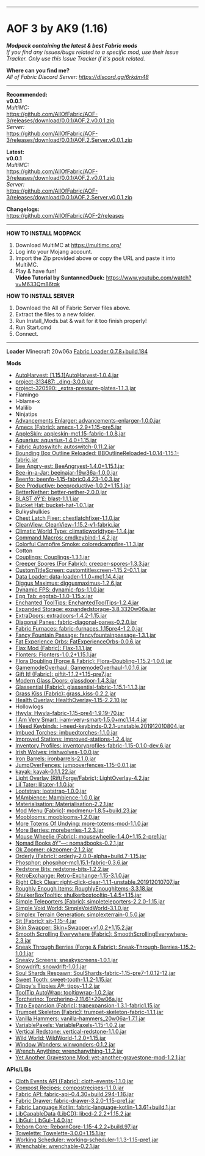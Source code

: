 ----------------------------------------------------------------------------------------------------------------------------------------
# AOF 3 by AK9 (1.16)
***Modpack containing the latest &amp; best Fabric mods***  
*If you find any issues/bugs related to a specific mod, use their Issue Tracker. Only use this Issue Tracker if it's pack related.* 

**Where can you find me?**  
*All of Fabric Discord Server: https://discord.gg/6rkdm48*	


----------------------------------------------------------------------------------------------------------------------------------------
**Recommended:**  
**v0.0.1**  
*MultiMC:*  
https://github.com/AllOfFabric/AOF-3/releases/download/0.0.1/AOF.2.v0.0.1.zip  
*Server:*  
https://github.com/AllOfFabric/AOF-3/releases/download/0.0.1/AOF.2.Server.v0.0.1.zip  
  
  
**Latest:**  
**v0.0.1**  
*MultiMC:*  
https://github.com/AllOfFabric/AOF-3/releases/download/0.0.1/AOF.2.v0.0.1.zip  
*Server:*  
https://github.com/AllOfFabric/AOF-3/releases/download/0.0.1/AOF.2.Server.v0.0.1.zip  

**Changelogs:**  
https://github.com/AllOfFabric/AOF-2/releases	

----------------------------------------------------------------------------------------------------------------------------------------

**HOW TO INSTALL MODPACK**	
1. Download MultiMC at https://multimc.org/	
2. Log into your Mojang account.	
3. Import the Zip provided above or copy the URL and paste it into MultiMC.	
4. Play & have fun!  
**Video Tutorial by SuntannedDuck:**
https://www.youtube.com/watch?v=M633Qm86tqk	

**HOW TO INSTALL SERVER**	
1. Download the All of Fabric Server files above.	
2. Extract the files to a new folder.	
3. Run Install_Mods.bat & wait for it too finish properly!
4. Run Start.cmd
5. Connect.

----------------------------------------------------------------------------------------------------------------------------------------

**Loader**
Minecraft 20w06a
[Fabric Loader 0.7.8+build.184](https://fabricmc.net)

**Mods**
- [AutoHarvest: [1.15.1]AutoHarvest-1.0.4.jar](https://www.curseforge.com/minecraft/mc-mods/autoharvest)
- [project-313487: _ding-3.0.0.jar](https://www.curseforge.com/minecraft/mc-mods/project-313487)
- [project-320590: _extra-pressure-plates-1.1.3.jar](https://www.curseforge.com/minecraft/mc-mods/project-320590)
- Flamingo
- I-blame-x
- Malilib
- Ninjatips
- [Advancements Enlarger: advancements-enlarger-1.0.0.jar](https://www.curseforge.com/minecraft/mc-mods/advancements-enlarger)
- [Amecs (Fabric): amecs-1.2.9+1.15-pre5.jar](https://www.curseforge.com/minecraft/mc-mods/amecs)
- [AppleSkin: appleskin-mc1.15-fabric-1.0.8.jar](https://www.curseforge.com/minecraft/mc-mods/appleskin)
- [Aquarius: aquarius-1.4.0+1.15.jar](https://www.curseforge.com/minecraft/mc-mods/aquarius)
- [Fabric Autoswitch: autoswitch-0.11.2.jar](https://www.curseforge.com/minecraft/mc-mods/fabric-autoswitch)
- [Bounding Box Outline Reloaded: BBOutlineReloaded-1.0.14-1.15.1-fabric.jar](https://www.curseforge.com/minecraft/mc-mods/bounding-box-outline-reloaded)
- [Bee Angry-est: BeeAngryest-1.4.0+1.15.1.jar](https://www.curseforge.com/minecraft/mc-mods/bee-angry-est)
- [Bee-in-a-Jar: beeinajar-19w36a-1.0.0.jar](https://www.curseforge.com/minecraft/mc-mods/bee-in-a-jar)
- [Beenfo: beenfo-1.15-fabric0.4.23-1.0.3.jar](https://www.curseforge.com/minecraft/mc-mods/beenfo)
- [Bee Productive: beeproductive-1.0.2+1.15.1.jar](https://www.curseforge.com/minecraft/mc-mods/bee-productive)
- [BetterNether: better-nether-2.0.0.jar](https://www.curseforge.com/minecraft/mc-mods/betternether)
- [BLAST ðŸ’£: blast-1.1.1.jar](https://www.curseforge.com/minecraft/mc-mods/blast)
- [Bucket Hat: bucket-hat-1.0.1.jar](https://www.curseforge.com/minecraft/mc-mods/bucket-hat)
- Bulkyshulkies
- [Chest Latch Fixer: chestlatchfixer-1.1.0.jar](https://www.curseforge.com/minecraft/mc-mods/chest-latch-fixer)
- [CleanView: CleanView-1.15.2-v1-fabric.jar](https://www.curseforge.com/minecraft/mc-mods/cleanview)
- [Climatic World Type: climaticworldtype-1.1.4.jar](https://www.curseforge.com/minecraft/mc-mods/climatic-world-type)
- [Command Macros: cmdkeybind-1.4.2.jar](https://www.curseforge.com/minecraft/mc-mods/command-macros)
- [Colorful Campfire Smoke: coloredcampfire-1.1.3.jar](https://www.curseforge.com/minecraft/mc-mods/colorful-campfire-smoke)
- Cotton
- [Couplings: Couplings-1.3.1.jar](https://www.curseforge.com/minecraft/mc-mods/couplings)
- [Creeper Spores (For Fabric): creeper-spores-1.3.3.jar](https://www.curseforge.com/minecraft/mc-mods/creeper-spores)
- [CustomTitleScreen: customtitlescreen-1.15.2-0.1.1.jar](https://www.curseforge.com/minecraft/mc-mods/customtitlescreen)
- [Data Loader: data-loader-1.1.0+mc1.14.4.jar](https://www.curseforge.com/minecraft/mc-mods/data-loader)
- [Diggus Maximus: diggusmaximus-1.2.6.jar](https://www.curseforge.com/minecraft/mc-mods/diggus-maximus)
- [Dynamic FPS: dynamic-fps-1.1.0.jar](https://www.curseforge.com/minecraft/mc-mods/dynamic-fps)
- [Egg Tab: eggtab-1.1.0-1.15.x.jar](https://www.curseforge.com/minecraft/mc-mods/eggtab)
- [Enchanted ToolTips: EnchantedToolTips-1.2.4.jar](https://www.curseforge.com/minecraft/mc-mods/enchanted-tooltips)
- [Expanded Storage: expandedstorage-3.8.3320w06a.jar](https://www.curseforge.com/minecraft/mc-mods/expanded-storage)
- [ExtraDoors: extradoors-1.4.2-1.15.jar](https://www.curseforge.com/minecraft/mc-mods/extradoors)
- [Diagonal Panes: fabric-diagonal-panes-0.2.0.jar](https://www.curseforge.com/minecraft/mc-mods/diagonal-panes)
- [Fabric Furnaces: fabric-furnaces_1.15pre4-1.2.0.jar](https://www.curseforge.com/minecraft/mc-mods/fabric-furnaces)
- [Fancy Fountain Passage: fancyfountainpassage-1.3.1.jar](https://www.curseforge.com/minecraft/mc-mods/fancy-fountain-passage)
- [Fat Experience Orbs: FatExperienceOrbs-0.0.6.jar](https://www.curseforge.com/minecraft/mc-mods/fat-experience-orbs)
- [Flax Mod (Fabric): Flax-1.1.1.jar](https://www.curseforge.com/minecraft/mc-mods/flax-mod-fabric)
- [Flonters: Flonters-1.0.2+1.15.1.jar](https://www.curseforge.com/minecraft/mc-mods/flonters)
- [Flora Doubling (Forge & Fabric): Flora-Doubling-1.15.2-1.0.0.jar](https://www.curseforge.com/minecraft/mc-mods/flora-doubling)
- [GamemodeOverhaul: GamemodeOverhaul-1.0.1.6.jar](https://www.curseforge.com/minecraft/mc-mods/gamemodeoverhaul)
- [Gift It! (Fabric): giftit-1.1.2+1.15-pre7.jar](https://www.curseforge.com/minecraft/mc-mods/gift-it)
- [Modern Glass Doors: glassdoor-1.4.3.jar](https://www.curseforge.com/minecraft/mc-mods/modern-glass-doors)
- [Glassential (Fabric): glassential-fabric-1.15.1-1.1.3.jar](https://www.curseforge.com/minecraft/mc-mods/glassential-fabric)
- [Grass Kiss (Fabric): grass_kiss-0.2.2.jar](https://www.curseforge.com/minecraft/mc-mods/grass-kiss)
- [Health Overlay: HealthOverlay-1.15-2.2.10.jar](https://www.curseforge.com/minecraft/mc-mods/health-overlay)
- Hollowlogs
- [Hwyla: Hwyla-fabric-1.15-pre4-1.9.19-70.jar](https://www.curseforge.com/minecraft/mc-mods/hwyla)
- [I Am Very Smart: i-am-very-smart-1.5.0+mc1.14.4.jar](https://www.curseforge.com/minecraft/mc-mods/i-am-very-smart)
- [I Need Keybinds: i-need-keybinds-0.2.1-unstable.201912010804.jar](https://www.curseforge.com/minecraft/mc-mods/i-need-keybinds)
- [Imbued Torches: imbuedtorches-1.1.0.jar](https://www.curseforge.com/minecraft/mc-mods/imbued-torches)
- [Improved Stations: improved-stations-1.2.4.jar](https://www.curseforge.com/minecraft/mc-mods/improved-stations)
- [Inventory Profiles: inventoryprofiles-fabric-1.15-0.1.0-dev.6.jar](https://www.curseforge.com/minecraft/mc-mods/inventory-profiles)
- [Irish Wolves: irishwolves-1.0.0.jar](https://www.curseforge.com/minecraft/mc-mods/irish-wolves)
- [Iron Barrels: ironbarrels-2.1.0.jar](https://www.curseforge.com/minecraft/mc-mods/iron-barrels)
- [JumpOverFences: jumpoverfences-1.15-0.0.1.jar](https://www.curseforge.com/minecraft/mc-mods/jumpoverfences)
- [kayak: kayak-0.1.1.22.jar](https://www.curseforge.com/minecraft/mc-mods/kayak)
- [Light Overlay (Rift/Forge/Fabric): LightOverlay-4.2.jar](https://www.curseforge.com/minecraft/mc-mods/light-overlay)
- [Lil Tater: liltater-1.1.0.jar](https://www.curseforge.com/minecraft/mc-mods/lil-tater)
- [Lootstrap: lootstrap-1.0.0.jar](https://www.curseforge.com/minecraft/mc-mods/lootstrap)
- [MAmbience: Mambience-1.0.0.jar](https://www.curseforge.com/minecraft/mc-mods/mambience)
- [Materialisation: Materialisation-2.2.1.jar](https://www.curseforge.com/minecraft/mc-mods/materialisation)
- [Mod Menu (Fabric): modmenu-1.8.5+build.23.jar](https://www.curseforge.com/minecraft/mc-mods/modmenu)
- [Mooblooms: mooblooms-1.2.0.jar](https://www.curseforge.com/minecraft/mc-mods/mooblooms)
- [More Totems Of Undying: more-totems-mod-1.1.0.jar](https://www.curseforge.com/minecraft/mc-mods/more-totems-of-undying)
- [More Berries: moreberries-1.2.3.jar](https://www.curseforge.com/minecraft/mc-mods/more-berries)
- [Mouse Wheelie (Fabric): mousewheelie-1.4.0+1.15.2-pre1.jar](https://www.curseforge.com/minecraft/mc-mods/mouse-wheelie)
- [Nomad Books ðŸ“—: nomadbooks-0.2.1.jar](https://www.curseforge.com/minecraft/mc-mods/nomadbooks)
- [Ok Zoomer: okzoomer-2.1.2.jar](https://www.curseforge.com/minecraft/mc-mods/ok-zoomer)
- [Orderly (Fabric): orderly-2.0.0-alpha+build.7-1.15.jar](https://www.curseforge.com/minecraft/mc-mods/orderly)
- [Phosphor: phosphor-mc1.15.1-fabric-0.3.6.jar](https://www.curseforge.com/minecraft/mc-mods/phosphor)
- [Redstone Bits: redstone-bits-1.2.2.jar](https://www.curseforge.com/minecraft/mc-mods/redstone-bits)
- [RetroExchange: Retro-Exchange-1.15-3.1.0.jar](https://www.curseforge.com/minecraft/mc-mods/retroexchange)
- [Right Click Clear: right-click-clear-1.1.1-unstable.201912010707.jar](https://www.curseforge.com/minecraft/mc-mods/right-click-clear)
- [Roughly Enough Items: RoughlyEnoughItems-3.3.18.jar](https://www.curseforge.com/minecraft/mc-mods/roughly-enough-items)
- [ShulkerBoxTooltip: shulkerboxtooltip-1.4.5+1.15.jar](https://www.curseforge.com/minecraft/mc-mods/shulkerboxtooltip)
- [Simple Teleporters (Fabric): simpleteleporters-2.2.0-1.15.jar](https://www.curseforge.com/minecraft/mc-mods/simple-teleporters-fabric)
- [Simple Void World: SimpleVoidWorld-3.1.0.jar](https://www.curseforge.com/minecraft/mc-mods/simple-void-world)
- [Simplex Terrain Generation: simplexterrain-0.5.0.jar](https://www.curseforge.com/minecraft/mc-mods/simplex-terrain-generation)
- [Sit (Fabric): sit-1.15-4.jar](https://www.curseforge.com/minecraft/mc-mods/sit-fabric)
- [Skin Swapper: Skin+Swapper+v1.0.2+1.15.2.jar](https://www.curseforge.com/minecraft/mc-mods/skin-swapper)
- [Smooth Scrolling Everywhere (Fabric): SmoothScrollingEverywhere-2.3.jar](https://www.curseforge.com/minecraft/mc-mods/smooth-scrolling-everywhere-fabric)
- [Sneak Through Berries (Forge & Fabric): Sneak-Through-Berries-1.15.2-1.0.1.jar](https://www.curseforge.com/minecraft/mc-mods/sneakthroughberries)
- [Sneaky Screens: sneakyscreens-1.0.1.jar](https://www.curseforge.com/minecraft/mc-mods/sneaky-screens)
- [Snowdrift: snowdrift-1.0.1.jar](https://www.curseforge.com/minecraft/mc-mods/snowdrift)
- [Soul Shards Respawn: SoulShards-fabric-1.15-pre7-1.0.12-12.jar](https://www.curseforge.com/minecraft/mc-mods/soul-shards-respawn)
- [Sweet Tooth: sweet-tooth-1.1.2-1.15.jar](https://www.curseforge.com/minecraft/mc-mods/sweet-tooth)
- [Clippy's Tippies Â®: tippy-1.1.2.jar](https://www.curseforge.com/minecraft/mc-mods/clippys-tippies)
- [ToolTip AutoWrap: tooltipwrap-1.0.2.jar](https://www.curseforge.com/minecraft/mc-mods/tooltip-autowrap)
- [Torcherino: Torcherino-2.11.61+20w06a.jar](https://www.curseforge.com/minecraft/mc-mods/torcherino)
- [Trap Expansion  (Fabric): trapexpansion-1.3.1-fabric1.15.jar](https://www.curseforge.com/minecraft/mc-mods/trap-expansion-fabric)
- [Trumpet Skeleton (Fabric): trumpet-skeleton-fabric-1.1.1.jar](https://www.curseforge.com/minecraft/mc-mods/trumpet-skeleton-fabric)
- [Vanilla Hammers: vanilla-hammers_20w06a-1.7.1.jar](https://www.curseforge.com/minecraft/mc-mods/vanilla-hammers)
- [VariablePaxels: VariablePaxels-1.15-1.0.2.jar](https://www.curseforge.com/minecraft/mc-mods/variablepaxels)
- [Vertical Redstone: vertical-redstone-1.1.0.jar](https://www.curseforge.com/minecraft/mc-mods/vertical-redstone)
- [Wild World: WildWorld-1.2.0+1.15.jar](https://www.curseforge.com/minecraft/mc-mods/wild-world)
- [Window Wonders: winwonders-0.1.2.jar](https://www.curseforge.com/minecraft/mc-mods/winwonders)
- [Wrench Anything: wrenchanything-1.1.2.jar](https://www.curseforge.com/minecraft/mc-mods/wrench-anything)
- [Yet Another Gravestone Mod: yet-another-gravestone-mod-1.2.1.jar](https://www.curseforge.com/minecraft/mc-mods/yet-another-gravestone-mod)

**APIs/LIBs**
- [Cloth Events API (Fabric): cloth-events-1.1.0.jar](https://www.curseforge.com/minecraft/mc-mods/cloth)
- [Compost Recipes: compostrecipes-1.1.0.jar](https://www.curseforge.com/minecraft/mc-mods/compost-recipes)
- [Fabric API: fabric-api-0.4.30+build.294-1.16.jar](https://www.curseforge.com/minecraft/mc-mods/fabric-api)
- [Fabric Drawer: fabric-drawer-3.2.0-1.15-pre1.jar](https://www.curseforge.com/minecraft/mc-mods/fabric-drawer)
- [Fabric Language Kotlin: fabric-language-kotlin-1.3.61+build.1.jar](https://www.curseforge.com/minecraft/mc-mods/fabric-language-kotlin)
- [LibCapableData (LibCD): libcd-2.2.2+1.15.2.jar](https://www.curseforge.com/minecraft/mc-mods/libcd)
- [LibGui: LibGui-1.4.0.jar](https://www.curseforge.com/minecraft/mc-mods/libgui)
- [Reborn Core: RebornCore-1.15-4.2.2+build.97.jar](https://www.curseforge.com/minecraft/mc-mods/reborncore)
- [Towelette: Towelette-3.0.0+1.15.1.jar](https://www.curseforge.com/minecraft/mc-mods/towelette)
- [Working Scheduler: working-scheduler-1.1.3-1.15-pre1.jar](https://www.curseforge.com/minecraft/mc-mods/working-scheduler)
- [Wrenchable: wrenchable-0.2.1.jar](https://www.curseforge.com/minecraft/mc-mods/wrenchable)
